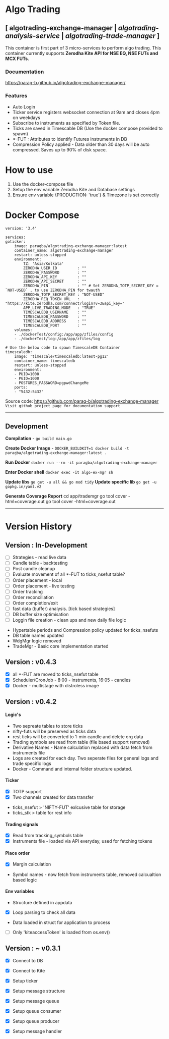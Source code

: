 # Algo Trading
## [ algotrading-exchange-manager | *algotrading-analysis-service* | *algotrading-trade-manager* ]

This container is first part of 3 micro-services to perform algo trading. This container currently supports **Zerodha Kite API for NSE EQ, NSE FUTs and MCX FUTs**.
### Documentation
https://parag-b.github.io/algotrading-exchange-manager/

### Features
- Auto Login
- Ticker service registers websocket connection at 9am and closes 4pm on weekdays
- Subscribe to instruments as specified by Token file.
- Ticks are saved in Timescable DB (Use the docker compose provided to spawn)
- *-FUT : Attributes to identify Futures instruments in DB
- Compression Policy applied - Data older than 30 days will be auto compressed. Saves up to 90% of disk space.
    

# How to use
1. Use the docker-compose file
2. Setup the env variable Zerodha Kite and Database settings
3. Ensure env variable {PRODUCTION: 'true'} & Timezone is set correctly

# Docker Compose
    version: '3.4'

    services:
    goticker:
        image: paragba/algotrading-exchange-manager:latest
        container_name: algotrading-exchange-manager
        restart: unless-stopped
        environment:
            TZ: 'Asia/Kolkata'
            ZERODHA_USER_ID         : ""
            ZERODHA_PASSWORD        : ""
            ZERODHA_API_KEY         : ""
            ZERODHA_API_SECRET      : ""
            ZERODHA_PIN             : "" # Set ZERODHA_TOTP_SECRET_KEY = `NOT-USED` , to use ZERODHA_PIN for twauth
            ZERODHA_TOTP_SECRET_KEY : "NOT-USED"
            ZERODHA_REQ_TOKEN_URL   : "https://kite.zerodha.com/connect/login?v=3&api_key="
            APP_LIVE_TRADING_MODE   : "TRUE"
            TIMESCALEDB_USERNAME    : ""
            TIMESCALEDB_PASSWORD    : ""
            TIMESCALEDB_ADDRESS     : ""
            TIMESCALEDB_PORT        : ""
        volumes:
        - ./dockerTest/config:/app/app/zfiles/config
        - ./dockerTest/log:/app/app/zfiles/log
        
    # Use the below code to spawn TimescaleDB Container
    timescaledb:
        image: 'timescale/timescaledb:latest-pg12'
        container_name: timescaledb
        restart: unless-stopped
        environment:
        - PUID=1000
        - PGID=1000
        - POSTGRES_PASSWORD=pgpwdChangeMe
        ports:
        - "5432:5432"


Source code: https://github.com/parag-b/algotrading-exchange-manager
`Visit github project page for documentation support `


---
## Development
**Compilation** - `go build main.go`

**Create Docker Image** - `DOCKER_BUILDKIT=1 docker build -t paragba/algotrading-exchange-manager:latest .`

**Run Docker** `docker run --rm -it paragba/algotrading-exchange-manager`

**Enter Docker shell** `docker exec -it algo-ex-mgr sh`

**Update libs** `go get -u all && go mod tidy`
**Update specific lib** `go get -u gopkg.in/yaml.v2`

**Generate Coverage Report** 
cd app/trademgr
go tool cover -html=coverage.out
go tool cover -html=coverage.out

---
# Version History


## Version : In-Development
- [ ] Strategies - read live data
- [ ] Candle table - backtesting
- [ ] Post candle cleanup
- [ ] Evaluate movement of all *-FUT to ticks_nsefut table?
- [ ] Order placement - local
- [ ] Order placement - live testing
- [ ] Order tracking
- [ ] Order reconcillation
- [ ] Order completion/exit
- [ ] fast data (buffer) analysis. [tick based strategies]
- [ ] DB buffer size optimisation
- [ ] Loggin file creation - clean ups and new daily file logic

- Hypertable periods and Compression policy updated for ticks_nsefuts
- DB table names updated
- WdgMgr logic removed
- TradeMgr - Basic core implementation started

## Version : v0.4.3
- [x] all *-FUT are moved to ticks_nsefut table
- [x] Scheduler/CronJob - 8:00 - instruments, 16:05 - candles
- [x] Docker - multistage with distroless image

## Version : v0.4.2

#### Logic's
- Two sepreate tables to store ticks
- nifty-futs will be preserved as ticks data
- rest ticks will be converted to 1-min candle and delete org data
- Trading symbols are read from table (file based support removed)
- Derivative Names - Name calculation replaced with data fetch from instruments file
- Logs are created for each day. Two seperate files for general logs and trade specific logs
- Docker - Command and internal folder structure updated.

 #### Ticker 
- [x] TOTP support
- [x] Two channels created for data transfer
- ticks_nsefut > 'NIFTY-FUT' exlcusive table for storage 
- ticks_stk > table for rest info

#### Trading signals
- [x] Read from tracking_symbols table
- [x] Instruments file - loaded via API everyday, used for fetching tokens

#### Place order
- [x] Margin calculation
- Symbol names - now fetch from instruments table, removed calcualtion based logic 

#### Env variables
- Structure defined in appdata
- [x] Loop parsing to check all data
- Data loaded in struct for application to process
- [ ] Only 'kiteaccessToken' is loaded from os.env()


## Version : ~ v0.3.1
- [x] Connect to DB
- [x] Connect to Kite
- [x] Setup ticker
- [x] Setup message structure
- [x] Setup message queue
- [x] Setup queue consumer
- [x] Setup queue producer
- [x] Setup message handler



